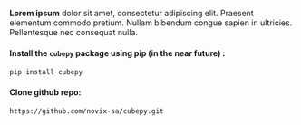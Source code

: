 **Lorem ipsum** dolor sit amet, consectetur adipiscing elit. Praesent elementum commodo pretium. Nullam bibendum congue sapien in ultricies. Pellentesque nec consequat nulla.


#### Install the  `cubepy`  package using pip  (in the near future) :
```
pip install cubepy
```

#### Clone github repo:
```
https://github.com/novix-sa/cubepy.git
```



<!--stackedit_data:
eyJoaXN0b3J5IjpbLTEwOTIzMjY5NjhdfQ==
-->
